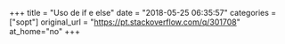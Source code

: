 +++
title = "Uso de if e else"
date = "2018-05-25 06:35:57"
categories = ["sopt"]
original_url = "https://pt.stackoverflow.com/q/301708"
at_home="no"
+++

